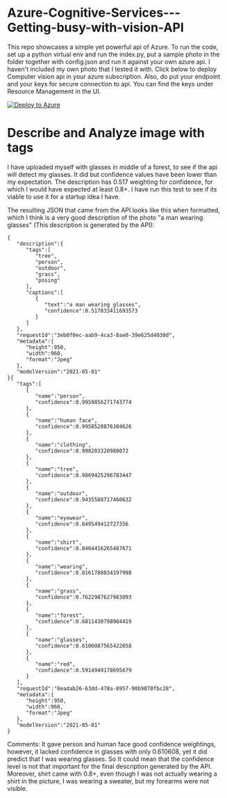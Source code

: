 # Azure-Cognitive-Services---Getting-busy-with-vision-API

This repo showcases a simple yet powerful api of Azure. To run the code, set up a python virtual env and run the index.py, put a sample photo in the folder together with config.json and run it against your own azure api. I haven't included my own photo that I tested it with. Click below to deploy Computer vision api in your azure subscription. Also, do put your endpoint and your keys for secure connection to api. You can find the keys under Resource Management in the UI. 

[![Deploy to Azure](https://aka.ms/deploytoazurebutton)](https://portal.azure.com/#create/Microsoft.Template/uri/https%3A%2F%2Fraw.githubusercontent.com%2Fzmkarakas%2FAzure-Cognitive-Services---Getting-busy-with-vision-API%2Fmain%2Ftemplate.json)

# Describe and Analyze image with tags

I have uploaded myself with glasses in middle of a forest, to see if the api will detect my glasses. It did but confidence values have been lower than my expectation. The description has 0.517 weighting for confidence, for which I would have expected at least 0.8+. I have run this test to see if its viable to use it for a startup idea I have. 


The resulting JSON that came from the API looks like this when formatted, which I think is a very good description of the photo "a man wearing glasses" (This description is generated by the API):

```
{
   "description":{
      "tags":[
         "tree",
         "person",
         "outdoor",
         "grass",
         "posing"
      ],
      "captions":[
         {
            "text":"a man wearing glasses",
            "confidence":0.517833411693573
         }
      ]
   },
   "requestId":"3eb0f0ec-aab9-4ca3-8ae0-39e625d4030d",
   "metadata":{
      "height":950,
      "width":960,
      "format":"Jpeg"
   },
   "modelVersion":"2021-05-01"
}{
   "tags":[
      {
         "name":"person",
         "confidence":0.9959856271743774
      },
      {
         "name":"human face",
         "confidence":0.9958528876304626
      },
      {
         "name":"clothing",
         "confidence":0.990203320980072
      },
      {
         "name":"tree",
         "confidence":0.9869425296783447
      },
      {
         "name":"outdoor",
         "confidence":0.9435588717460632
      },
      {
         "name":"eyewear",
         "confidence":0.849549412727356
      },
      {
         "name":"shirt",
         "confidence":0.8464416265487671
      },
      {
         "name":"wearing",
         "confidence":0.8161780834197998
      },
      {
         "name":"grass",
         "confidence":0.7622987627983093
      },
      {
         "name":"forest",
         "confidence":0.6811438798904419
      },
      {
         "name":"glasses",
         "confidence":0.6106087565422058
      },
      {
         "name":"red",
         "confidence":0.5914949178695679
      }
   ],
   "requestId":"0eadab26-63dd-478a-8957-90b9870fbc28",
   "metadata":{
      "height":950,
      "width":960,
      "format":"Jpeg"
   },
   "modelVersion":"2021-05-01"
}
```

Comments: It gave person and human face good confidence weightings, however, it lacked confidence in glasses with only 0.610608, yet it did predict that I was wearing glasses. So It could mean that the confidence level is not that important for the final description generated by the API. Moreover, shirt came with 0.8+, even though I was not actually wearing a shirt in the picture, I was wearing a sweater, but my forearms were not visible.

